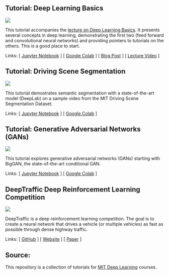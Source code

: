 ## Tutorial: Deep Learning Basics

<a href="https://github.com/lexfridman/mit-deep-learning/blob/master/tutorial_deep_learning_basics/deep_learning_basics.ipynb"><img src="https://i.imgur.com/j4FqBuR.gif"></a>

This tutorial accompanies the [lecture on Deep Learning Basics](https://www.youtube.com/watch?list=PLrAXtmErZgOeiKm4sgNOknGvNjby9efdf&v=O5xeyoRL95U). It presents several concepts in deep learning, demonstrating the first two (feed forward and convolutional neural networks) and providing pointers to tutorials on the others. This is a good place to start.

Links: \[ [Jupyter Notebook](https://github.com/lexfridman/mit-deep-learning/blob/master/tutorial_deep_learning_basics/deep_learning_basics.ipynb) \]
\[ [Google Colab](https://colab.research.google.com/github/lexfridman/mit-deep-learning/blob/master/tutorial_deep_learning_basics/deep_learning_basics.ipynb) \]
\[ [Blog Post](https://medium.com/tensorflow/mit-deep-learning-basics-introduction-and-overview-with-tensorflow-355bcd26baf0) \]
\[ [Lecture Video](https://www.youtube.com/watch?list=PLrAXtmErZgOeiKm4sgNOknGvNjby9efdf&v=O5xeyoRL95U) \]


## Tutorial: Driving Scene Segmentation

<a href="https://github.com/lexfridman/mit-deep-learning/blob/master/tutorial_driving_scene_segmentation/tutorial_driving_scene_segmentation.ipynb"><img src="images/thumb_driving_scene_segmentation.gif"></a>

This tutorial demostrates semantic segmentation with a state-of-the-art model (DeepLab) on a sample video from the MIT Driving Scene Segmentation Dataset.

Links: \[ [Jupyter Notebook](https://github.com/lexfridman/mit-deep-learning/blob/master/tutorial_driving_scene_segmentation/tutorial_driving_scene_segmentation.ipynb) \]
\[ [Google Colab](https://colab.research.google.com/github/lexfridman/mit-deep-learning/blob/master/tutorial_driving_scene_segmentation/tutorial_driving_scene_segmentation.ipynb) \]

## Tutorial: Generative Adversarial Networks (GANs)

<a href="https://github.com/lexfridman/mit-deep-learning/blob/master/tutorial_gans/tutorial_gans.ipynb"><img src="images/thumb_mushroom_biggan.gif"></a>

This tutorial explores generative adversarial networks (GANs) starting with BigGAN, the state-of-the-art conditional GAN.

Links: \[ [Jupyter Notebook](https://github.com/lexfridman/mit-deep-learning/blob/master/tutorial_gans/tutorial_gans.ipynb) \]
\[ [Google Colab](https://colab.research.google.com/github/lexfridman/mit-deep-learning/blob/master/tutorial_gans/tutorial_gans.ipynb) \]

## DeepTraffic Deep Reinforcement Learning Competition

<a href="https://selfdrivingcars.mit.edu/deeptraffic"><img src="images/thumb_deeptraffic.gif"></a>

DeepTraffic is a deep reinforcement learning competition. The goal is to create a neural network that drives a vehicle (or multiple vehicles) as fast as possible through dense highway traffic.

Links: \[ [GitHub](https://github.com/lexfridman/deeptraffic) \] \[ [Website](https://selfdrivingcars.mit.edu/deeptraffic) \] \[ [Paper](https://arxiv.org/abs/1801.02805) \]

## Source:

This repository is a collection of tutorials for [MIT Deep Learning](https://deeplearning.mit.edu/) courses. 

